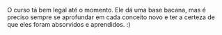 O curso tá bem legal até o momento. Ele dá uma base bacana, mas é preciso sempre se aprofundar em cada conceito novo e ter a certeza de que eles foram absorvidos e aprendidos. :)